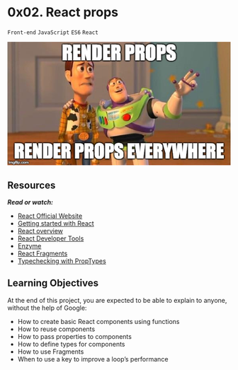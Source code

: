 # 0x02. React props

`Front-end` `JavaScript` `ES6` `React`

![Image](react-prop-img.jpeg)

## Resources

***Read or watch:***

* [React Official Website](https://reactjs.org/)
* [Getting started with React](https://www.taniarascia.com/getting-started-with-react/)
* [React overview](https://reactjs.org/docs/getting-started.html)
* [React Developer Tools](https://chrome.google.com/webstore/detail/react-developer-tools/fmkadmapgofadopljbjfkapdkoienihi)
* [Enzyme](https://enzymejs.github.io/enzyme/docs/api/shallow.html)
* [React Fragments](https://reactjs.org/docs/fragments.html)
* [Typechecking with PropTypes](https://reactjs.org/docs/typechecking-with-proptypes.html)

## Learning Objectives
At the end of this project, you are expected to be able to explain to anyone, without the help of Google:

* How to create basic React components using functions
* How to reuse components
* How to pass properties to components
* How to define types for components
* How to use Fragments
* When to use a key to improve a loop’s performance


